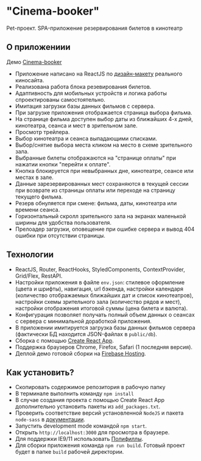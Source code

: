 # "Cinema-booker"

Pet-проект. SPA-приложение резервирования билетов в кинотеатр

## О приложениии

Демо [Cinema-booker](https://cinema-booker-51e5e.web.app/)

* Приложение написано на ReactJS по [дизайн-макету](https://github.com/KostyanB/cinema/tree/master/design) реального киносайта.
* Реализована работа блока резевирования билетов.
* Адаптивность для мобильных устройств и логика работы спроектированы самостоятельно.
* Имитация загрузки базы данных фильмов с сервера.
* При загрузке приложения отображается страница выбора фильма.
* На странице фильма доступен выбор даты из ближайших 4-х дней, кинотеатра, сеанса и мест в зрительном зале.
* Просмотр трейлера.
* Выбор кинотеатра и сеанса выпадающими списками.
* Выбор/снятие выбора места кликом на место в схеме зрительного зала.
* Выбранные билеты отображаются на "странице оплаты" при нажатии кнопки "перейти к оплате".
* Кнопка блокируется при невыбранных дне, кинотеатре, сеансе или местах в зале.
* Данные зарезервированных мест сохраняются в текущей сессии при возврате из страницы оплаты или переходе на страницу текущего фильма.
* Резерв обнуляется при смене: фильма, даты, кинотеатра или времени сеанса.
* Горизонтальный скролл зрительного зала на экранах маленькой ширины для удобства пользователя.
* Прелоадер загрузки, оповещение при ошибке сервера и вывод 404 ошибки при отсутствии страницы.


## Технологии

* ReactJS, Router, ReactHooks, StyledComponents, ContextProvider, Grid/Flex, RestAPI.
* Настройки приложения в файле `env.json`: стилевое оформление (цвета и шрифты), навигация, url бэкенда, настройки календаря (количество отображаемых ближайших дат и список кинотеатров), настройки схемы зрительного зала (количество рядов и мест), настройки отображения итоговой суммы (цена билета и валюта).
* Конфигурация позволяет получать полный объем данных о сеансах с сервера с минимальной доработкой приложения.
* В приложении имитируется загрузка базы данных фильмов сервера (фактически БД находится JSON-файлах в `public/db`).
* Сборка с помощью [Create React App](https://github.com/facebook/create-react-app).
* Поддержка браузеров Сhrome, Firefox, Safari (1 последняя версия).
* Деплой демо готовой сборки на [Firebase Hosting](https://firebase.google.com).

## Как установить?

* Скопировать содержимое репозитория в рабочую папку
* В терминале выполнить команду `npm install`
* В случае создания проекта с помощью Create React App дополнительно установить пакеты из `add_packages.txt`.
* Проверить соответствие версий установленной `NodeJS` и пакета `node-sass` в [документации](https://www.npmjs.com/package/node-sass).
* Запустить development mode командой `npm start`.
* Открыть `http://localhost:3000` для просмотра в браузере.
* Для поддержки IE9/11 использовать [Полифиллы](https://github.com/facebook/create-react-app/blob/main/packages/react-app-polyfill).
* Для сборки приложения команда `npm run build`. Готовый проект будет в папке `build` рабочей директории.